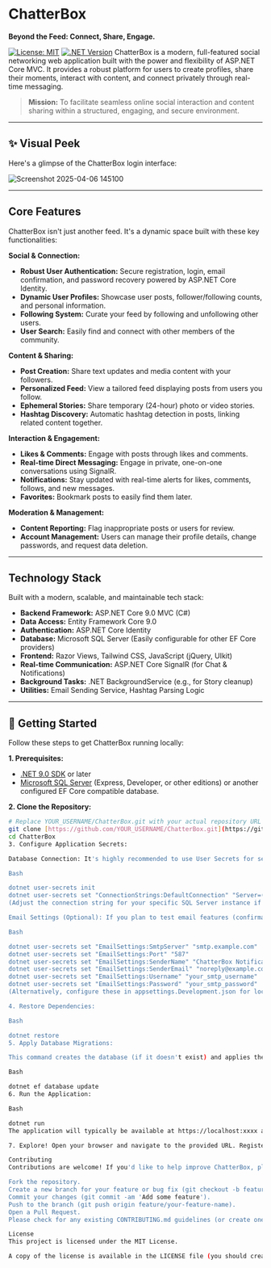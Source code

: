 # ChatterBox

**Beyond the Feed: Connect, Share, Engage.**

[![License: MIT](https://img.shields.io/badge/License-MIT-yellow.svg)](https://opensource.org/licenses/MIT)
[![.NET Version](https://img.shields.io/badge/.NET-9.0-blueviolet.svg)](https://dotnet.microsoft.com/download/dotnet/9.0)
ChatterBox is a modern, full-featured social networking web application built with the power and flexibility of ASP.NET Core MVC. It provides a robust platform for users to create profiles, share their moments, interact with content, and connect privately through real-time messaging.

> **Mission:** To facilitate seamless online social interaction and content sharing within a structured, engaging, and secure environment.

---

## ✨ Visual Peek

Here's a glimpse of the ChatterBox login interface:

![Screenshot 2025-04-06 145100](https://github.com/user-attachments/assets/c0b9646c-3119-4b40-8113-5e2ec9203744)

---

## Core Features

ChatterBox isn't just another feed. It's a dynamic space built with these key functionalities:

**Social & Connection:**

* **Robust User Authentication:** Secure registration, login, email confirmation, and password recovery powered by ASP.NET Core Identity.
* **Dynamic User Profiles:** Showcase user posts, follower/following counts, and personal information.
* **Following System:** Curate your feed by following and unfollowing other users.
* **User Search:** Easily find and connect with other members of the community.

**Content & Sharing:**

* **Post Creation:** Share text updates and media content with your followers.
* **Personalized Feed:** View a tailored feed displaying posts from users you follow.
* **Ephemeral Stories:** Share temporary (24-hour) photo or video stories.
* **Hashtag Discovery:** Automatic hashtag detection in posts, linking related content together.

**Interaction & Engagement:**

* **Likes & Comments:** Engage with posts through likes and comments.
* **Real-time Direct Messaging:** Engage in private, one-on-one conversations using SignalR.
* **Notifications:** Stay updated with real-time alerts for likes, comments, follows, and new messages.
* **Favorites:** Bookmark posts to easily find them later.

**Moderation & Management:**

* **Content Reporting:** Flag inappropriate posts or users for review.
* **Account Management:** Users can manage their profile details, change passwords, and request data deletion.

---

## Technology Stack

Built with a modern, scalable, and maintainable tech stack:

* **Backend Framework:** ASP.NET Core 9.0 MVC (C#)
* **Data Access:** Entity Framework Core 9.0
* **Authentication:** ASP.NET Core Identity
* **Database:** Microsoft SQL Server (Easily configurable for other EF Core providers)
* **Frontend:** Razor Views, Tailwind CSS, JavaScript (jQuery, UIkit)
* **Real-time Communication:** ASP.NET Core SignalR (for Chat & Notifications)
* **Background Tasks:** .NET BackgroundService (e.g., for Story cleanup)
* **Utilities:** Email Sending Service, Hashtag Parsing Logic

---

## 🚀 Getting Started

Follow these steps to get ChatterBox running locally:

**1. Prerequisites:**

* [.NET 9.0 SDK](https://dotnet.microsoft.com/download/dotnet/9.0) or later
* [Microsoft SQL Server](https://www.microsoft.com/en-us/sql-server/sql-server-downloads) (Express, Developer, or other editions) or another configured EF Core compatible database.

**2. Clone the Repository:**

```bash
# Replace YOUR_USERNAME/ChatterBox.git with your actual repository URL
git clone [https://github.com/YOUR_USERNAME/ChatterBox.git](https://github.com/YOUR_USERNAME/ChatterBox.git)
cd ChatterBox
3. Configure Application Secrets:

Database Connection: It's highly recommended to use User Secrets for sensitive data like connection strings.

Bash

dotnet user-secrets init
dotnet user-secrets set "ConnectionStrings:DefaultConnection" "Server=(localdb)\\mssqllocaldb;Database=ChatterBoxDb_Dev;Trusted_Connection=True;MultipleActiveResultSets=true"
(Adjust the connection string for your specific SQL Server instance if needed)

Email Settings (Optional): If you plan to test email features (confirmation, password reset), configure your email provider settings via User Secrets:

Bash

dotnet user-secrets set "EmailSettings:SmtpServer" "smtp.example.com"
dotnet user-secrets set "EmailSettings:Port" "587"
dotnet user-secrets set "EmailSettings:SenderName" "ChatterBox Notifications"
dotnet user-secrets set "EmailSettings:SenderEmail" "noreply@example.com"
dotnet user-secrets set "EmailSettings:Username" "your_smtp_username"
dotnet user-secrets set "EmailSettings:Password" "your_smtp_password"
(Alternatively, configure these in appsettings.Development.json for local development only, but avoid committing credentials).

4. Restore Dependencies:

Bash

dotnet restore
5. Apply Database Migrations:

This command creates the database (if it doesn't exist) and applies the schema based on the EF Core migrations.

Bash

dotnet ef database update
6. Run the Application:

Bash

dotnet run
The application will typically be available at https://localhost:xxxx and http://localhost:yyyy. Check the console output for the exact URLs.

7. Explore! Open your browser and navigate to the provided URL. Register a new account and start exploring ChatterBox.

Contributing
Contributions are welcome! If you'd like to help improve ChatterBox, please feel free to:

Fork the repository.
Create a new branch for your feature or bug fix (git checkout -b feature/your-feature-name).
Commit your changes (git commit -am 'Add some feature').
Push to the branch (git push origin feature/your-feature-name).
Open a Pull Request.
Please check for any existing CONTRIBUTING.md guidelines (or create one!) and make sure your code follows the project's style. Report bugs or suggest features using the GitHub Issues tab.

License
This project is licensed under the MIT License.

A copy of the license is available in the LICENSE file (you should create this file and include the MIT license text).
